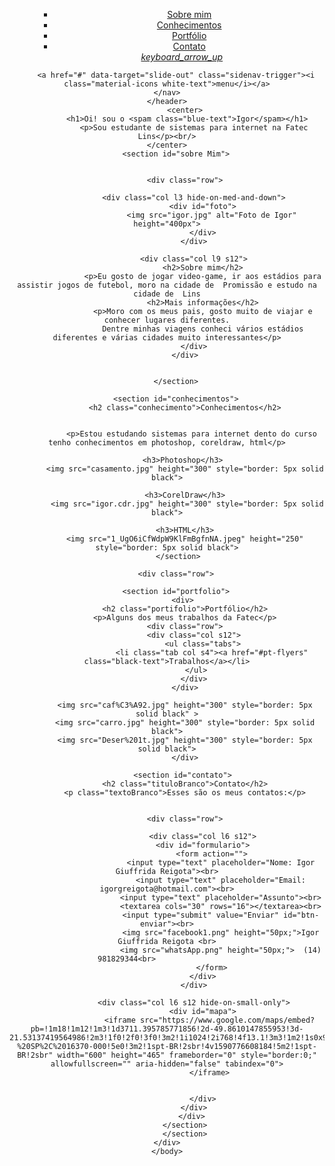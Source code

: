 <!DOCTYPE html>
<html lang="en">
<head>
    <meta charset="UTF-8">
    <title>Portifolio</title>
    <link href="https://fonts.googleapis.com/css?family=Roboto&display=swap" rel="stylesheet">
    <link rel="stylesheet" href="https://cdnjs.cloudflare.com/ajax/libs/materialize/1.0.0/css/materialize.min.css">
    <link href="https://fonts.googleapis.com/icon?family=Material+Icons" rel="stylesheet">
    <link rel="stylesheet" href="estilos1.css">
</head>
<body>
   <header id="cabecalho">
      <nav>
            <ul>
               <nav class="hide-on-small-only blue">
        <ul class="left">
               <ul class="right hide-on-med-and-down">
                <li><a href="#sobreMim" class="nav-link">Sobre mim</a></li>
                <li><a href="#conhecimentos" class="nav-link" id="nav-conhecimento">Conhecimentos</a></li>
                <li><a href="#portfolio" class="nav-link">Portfólio</a></li>
                <li><a href="#contato" class="nav-link">Contato</a></li>
            </ul>
            <div class="fixed-action-btn">
            <a class="btn-floating btn-large blue nav-link" href="#cabecalho">
                <i class="large material-icons">keyboard_arrow_up</i>
            </a>
        </div>
                   </ul>
                </nav>
          </ul>
       </nav>
       <nav class="blue hide-on-med-and-up">
       
        <a href="#" data-target="slide-out" class="sidenav-trigger"><i class="material-icons white-text">menu</i></a>
    </nav>
    </header>
            <center>
             <h1>Oi! sou o <spam class="blue-text">Igor</spam></h1>
                <p>Sou estudante de sistemas para internet na Fatec Lins</p><br/>
    </center>
        <section id="sobre Mim">
           
               
            <div class="row">
               
                <div class="col l3 hide-on-med-and-down">
                    <div id="foto">
                        <img src="igor.jpg" alt="Foto de Igor" height="400px">
                    </div>
                </div>

                <div class="col l9 s12">
                    <h2>Sobre mim</h2>
                    <p>Eu gosto de jogar video-game, ir aos estádios para assistir jogos de futebol, moro na cidade de  Promissão e estudo na cidade de  Lins
                    <h2>Mais informações</h2>
                    <p>Moro com os meus pais, gosto muito de viajar e conhecer lugares diferentes.
                    Dentre minhas viagens conheci vários estádios diferentes e várias cidades muito interessantes</p>
                </div>
            </div>
            
             
        </section>
        
        <section id="conhecimentos">
            <h2 class="conhecimento">Conhecimentos</h2>
            
         
               <p>Estou estudando sistemas para internet dento do curso tenho conhecimentos em photoshop, coreldraw, html</p>
            
           <h3>Photoshop</h3>
            <img src="casamento.jpg" height="300" style="border: 5px solid black">

            <h3>CorelDraw</h3>
             <img src="igor.cdr.jpg" height="300" style="border: 5px solid black">
             
            <h3>HTML</h3>
            <img src="1_UgO6iCfWdpW9KlFmBgfnNA.jpeg" height="250" style="border: 5px solid black">
         </section>
        
        <div class="row">
        
        <section id="portfolio">
           <div>
            <h2 class="portifolio">Portfólio</h2>
            <p>Alguns dos meus trabalhos da Fatec</p>
            <div class="row">
                <div class="col s12">
                    <ul class="tabs">
                        <li class="tab col s4"><a href="#pt-flyers" class="black-text">Trabalhos</a></li>
                    </ul>   
                </div>
            </div>

            <img src="caf%C3%A92.jpg" height="300" style="border: 5px solid black" >
            <img src="carro.jpg" height="300" style="border: 5px solid black">
            <img src="Deser%201t.jpg" height="300" style="border: 5px solid black">
            </div>
        
           <section id="contato">
            <h2 class="tituloBranco">Contato</h2>
            <p class="textoBranco">Esses são os meus contatos:</p>
            
            
            <div class="row">
               
                    <div class="col l6 s12">
                    <div id="formulario">
                        <form action="">
                            <input type="text" placeholder="Nome: Igor Giuffrida Reigota"><br>
                            <input type="text" placeholder="Email: igorgreigota@hotmail.com"><br>
                            <input type="text" placeholder="Assunto"><br>
                            <textarea cols="30" rows="16"></textarea><br>
                            <input type="submit" value="Enviar" id="btn-enviar"><br>
                            <img src="facebook1.png" height="50px;">Igor Giuffrida Reigota <br>
                            <img src="whatsApp.png" height="50px;">  (14) 981829344<br>                  
                        </form>
                    </div>
                </div>

                <div class="col l6 s12 hide-on-small-only">
                    <div id="mapa">
                       <iframe src="https://www.google.com/maps/embed?pb=!1m18!1m12!1m3!1d3711.395785771856!2d-49.8610147855953!3d-21.53137419564986!2m3!1f0!2f0!3f0!3m2!1i1024!2i768!4f13.1!3m3!1m2!1s0x94be05893f26a68d%3A0xb12ec195257eec72!2sR.%20Tiradentes%2C%20164%2C%20Promiss%C3%A3o%20-%20SP%2C%2016370-000!5e0!3m2!1spt-BR!2sbr!4v1590776608184!5m2!1spt-BR!2sbr" width="600" height="465" frameborder="0" style="border:0;" allowfullscreen="" aria-hidden="false" tabindex="0">
                       </iframe>
                        
                                  
                    </div>
                </div>
               </div>
            </section>
            </section>
    </div>
    </body>
 </html>
